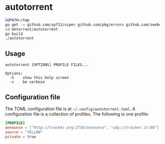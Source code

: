 # autotorrent

~~~sh
GOPATH=/tmp
go get -u github.com/spf13/viper github.com/pkg/errors github.com/zeebo/bencode
cd mktorrent/autotorrent
go build
./autotorrent
~~~

## Usage

~~~
autotorrent [OPTIONS] PROFILE FILES...

Options:
  -h    show this help screen
  -v    be verbose
~~~

## Configuration file

The TOML configuration file is at `~/.config/autotorrent.toml`.
A configuration file is a collection of profiles.
The following is one profile:

~~~toml
[PROFILE]
announce = ["http://tracker.org:2710/announce", "udp://tracker.it:80"]
source = "YELLOW"
private = true
~~~
